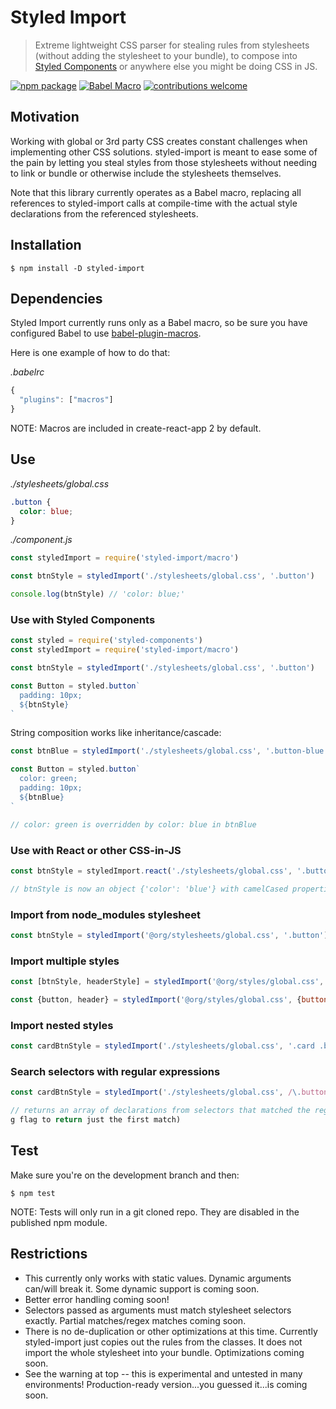
# Styled Import
> Extreme lightweight CSS parser for stealing rules from stylesheets (without adding the stylesheet to your bundle), to compose into [Styled Components](https://www.styled-components.com/) or anywhere else you might be doing CSS in JS.

[![npm package](https://badge.fury.io/js/styled-import.svg)](https://badge.fury.io/js/styled-import)
[![Babel Macro](https://img.shields.io/badge/babel--macro-%F0%9F%8E%A3-f5da55.svg?style=flat-square)](https://github.com/kentcdodds/babel-plugin-macros)
[![contributions welcome](https://img.shields.io/badge/contributions-welcome-brightgreen.svg?style=flat)](https://github.com/glortho/styled-import/issues)

## Motivation

Working with global or 3rd party CSS creates constant challenges when implementing other CSS solutions. styled-import is meant to ease some of the pain by letting you steal styles from those stylesheets without needing to link or bundle or otherwise include the stylesheets themselves.

Note that this library currently operates as a Babel macro, replacing all
references to styled-import calls at compile-time with the actual style declarations from the
referenced stylesheets.

## Installation

```
$ npm install -D styled-import
```

## Dependencies

Styled Import currently runs only as a Babel macro, so be sure you have
configured Babel to use [babel-plugin-macros](https://www.npmjs.com/package/babel-plugin-macros).

Here is one example of how to do that:

_.babelrc_

```javascript
{
  "plugins": ["macros"]
}
```

NOTE: Macros are included in create-react-app 2 by default.

## Use

_./stylesheets/global.css_

```css
.button {
  color: blue;
}
```

_./component.js_

```javascript
const styledImport = require('styled-import/macro')

const btnStyle = styledImport('./stylesheets/global.css', '.button')

console.log(btnStyle) // 'color: blue;'
```

### Use with Styled Components

```javascript
const styled = require('styled-components')
const styledImport = require('styled-import/macro')

const btnStyle = styledImport('./stylesheets/global.css', '.button')

const Button = styled.button`
  padding: 10px;
  ${btnStyle}
`
```

String composition works like inheritance/cascade:

```javascript
const btnBlue = styledImport('./stylesheets/global.css', '.button-blue')

const Button = styled.button`
  color: green;
  padding: 10px;
  ${btnBlue}
`

// color: green is overridden by color: blue in btnBlue
```

### Use with React or other CSS-in-JS

```javascript
const btnStyle = styledImport.react('./stylesheets/global.css', '.button')

// btnStyle is now an object {'color': 'blue'} with camelCased properties, instead of a CSS string
```

### Import from node_modules stylesheet

```javascript
const btnStyle = styledImport('@org/stylesheets/global.css', '.button')
```

### Import multiple styles


```javascript
const [btnStyle, headerStyle] = styledImport('@org/styles/global.css', ['.button', '.header'])

const {button, header} = styledImport('@org/styles/global.css', {button: '.button', header: '.header'})
```

### Import nested styles

```javascript
const cardBtnStyle = styledImport('./stylesheets/global.css', '.card .button')
```

### Search selectors with regular expressions

```javascript
const cardBtnStyle = styledImport('./stylesheets/global.css', /\.button/gi)

// returns an array of declarations from selectors that matched the regex (omit
g flag to return just the first match)
```

## Test

Make sure you're on the development branch and then:

```
$ npm test
```

NOTE: Tests will only run in a git cloned repo. They are disabled in the
published npm module.

## Restrictions

- This currently only works with static values. Dynamic arguments can/will
  break it. Some dynamic support is coming soon.
- Better error handling coming soon!
- Selectors passed as arguments must match stylesheet selectors exactly. Partial matches/regex matches coming soon.
- There is no de-duplication or other optimizations at this time. Currently styled-import just copies out the rules from the classes. It does not import the whole stylesheet into your bundle. Optimizations coming soon.
- See the warning at top -- this is experimental and untested in many
  environments! Production-ready version...you guessed it...is coming soon.

